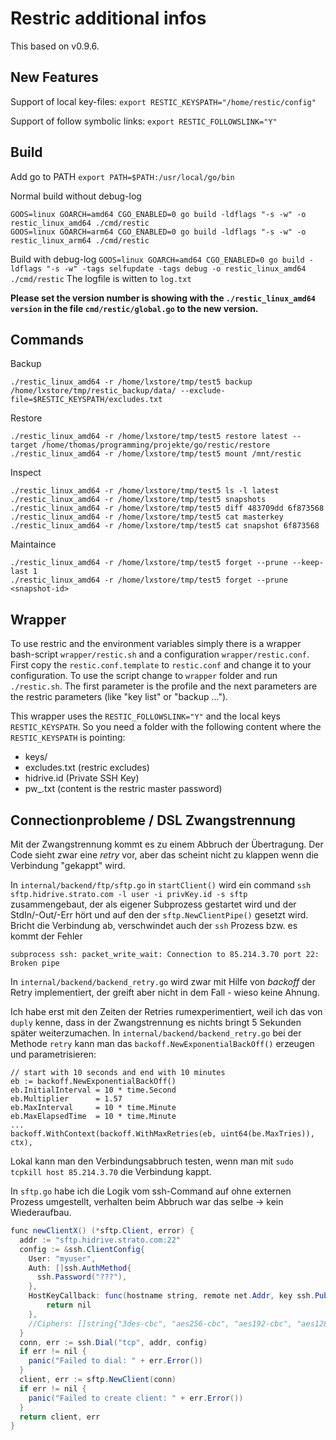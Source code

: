 # Restric additional infos

This based on v0.9.6.

## New Features

Support of local key-files:
`export RESTIC_KEYSPATH="/home/restic/config"`

Support of follow symbolic links:
`export RESTIC_FOLLOWSLINK="Y"`

## Build

Add go to PATH `export PATH=$PATH:/usr/local/go/bin`

Normal build without debug-log
```
GOOS=linux GOARCH=amd64 CGO_ENABLED=0 go build -ldflags "-s -w" -o restic_linux_amd64 ./cmd/restic
GOOS=linux GOARCH=arm64 CGO_ENABLED=0 go build -ldflags "-s -w" -o restic_linux_arm64 ./cmd/restic
```

Build with debug-log
`GOOS=linux GOARCH=amd64 CGO_ENABLED=0 go build -ldflags "-s -w" -tags selfupdate -tags debug -o restic_linux_amd64 ./cmd/restic`
The logfile is witten to `log.txt`

**Please set the version number is showing with the `./restic_linux_amd64 version` in the file `cmd/restic/global.go` to the new version.**

## Commands

Backup

	./restic_linux_amd64 -r /home/lxstore/tmp/test5 backup /home/lxstore/tmp/restic_backup/data/ --exclude-file=$RESTIC_KEYSPATH/excludes.txt

Restore

	./restic_linux_amd64 -r /home/lxstore/tmp/test5 restore latest --target /home/thomas/programming/projekte/go/restic/restore
	./restic_linux_amd64 -r /home/lxstore/tmp/test5 mount /mnt/restic

Inspect

	./restic_linux_amd64 -r /home/lxstore/tmp/test5 ls -l latest
	./restic_linux_amd64 -r /home/lxstore/tmp/test5 snapshots
	./restic_linux_amd64 -r /home/lxstore/tmp/test5 diff 483709dd 6f873568
	./restic_linux_amd64 -r /home/lxstore/tmp/test5 cat masterkey
	./restic_linux_amd64 -r /home/lxstore/tmp/test5 cat snapshot 6f873568

Maintaince

	./restic_linux_amd64 -r /home/lxstore/tmp/test5 forget --prune --keep-last 1
	./restic_linux_amd64 -r /home/lxstore/tmp/test5 forget --prune <snapshot-id>

## Wrapper

To use restric and the environment variables simply there is a wrapper bash-script `wrapper/restic.sh` and a configuration `wrapper/restic.conf`.
First copy the `restic.conf.template` to `restic.conf` and change it to your configuration.
To use the script change to `wrapper` folder and run `./restic.sh`. The first parameter is the profile and the next parameters are the restric
parameters (like "key list" or "backup ...").

This wrapper uses the `RESTIC_FOLLOWSLINK="Y"` and the local keys `RESTIC_KEYSPATH`.
So you need a folder with the following content where the `RESTIC_KEYSPATH` is pointing:
- keys/<restric-key-file>
- excludes.txt (restric excludes)
- hidrive.id (Private SSH Key)
- pw_<profile>.txt (content is the restric master password)

## Connectionprobleme / DSL Zwangstrennung

Mit der Zwangstrennung kommt es zu einem Abbruch der Übertragung. Der Code sieht zwar eine _retry_ vor, aber das scheint nicht zu klappen wenn die
Verbindung "gekappt" wird.

In `internal/backend/ftp/sftp.go` in `startClient()` wird ein command `ssh sftp.hidrive.strato.com -l user -i privKey.id -s sftp` zusammengebaut, 
der als eigener Subprozess gestartet wird und der StdIn/-Out/-Err hört und auf den der `sftp.NewClientPipe()` gesetzt wird.
Bricht die Verbindung ab, verschwindet auch der `ssh` Prozess bzw. es kommt der Fehler

	subprocess ssh: packet_write_wait: Connection to 85.214.3.70 port 22: Broken pipe

In `internal/backend/backend_retry.go` wird zwar mit Hilfe von _backoff_  der Retry implementiert, der greift aber nicht in dem Fall - wieso keine Ahnung.

Ich habe erst mit den Zeiten der Retries rumexperimentiert, weil ich das von `duply` kenne, dass in der Zwangstrennung es nichts bringt 5 Sekunden später weiterzumachen.
In `internal/backend/backend_retry.go` bei der Methode `retry` kann man das `backoff.NewExponentialBackOff()` erzeugen und parametrisieren:

	// start with 10 seconds and end with 10 minutes
	eb := backoff.NewExponentialBackOff()
	eb.InitialInterval = 10 * time.Second
	eb.Multiplier      = 1.57
	eb.MaxInterval     = 10 * time.Minute
	eb.MaxElapsedTime  = 10 * time.Minute
	...
	backoff.WithContext(backoff.WithMaxRetries(eb, uint64(be.MaxTries)), ctx),

Lokal kann man den Verbindungsabbruch testen, wenn man mit `sudo tcpkill host 85.214.3.70` die Verbindung kappt.

In `sftp.go` habe ich die Logik vom ssh-Command auf ohne externen Prozess umgestellt, verhalten beim Abbruch war das selbe -> kein Wiederaufbau.
```java
func newClientX() (*sftp.Client, error) {
  addr := "sftp.hidrive.strato.com:22"
  config := &ssh.ClientConfig{
    User: "myuser",
    Auth: []ssh.AuthMethod{
      ssh.Password("???"),
    },
	HostKeyCallback: func(hostname string, remote net.Addr, key ssh.PublicKey) error {
        return nil
    },    
    //Ciphers: []string{"3des-cbc", "aes256-cbc", "aes192-cbc", "aes128-cbc"},
  }
  conn, err := ssh.Dial("tcp", addr, config)
  if err != nil {
    panic("Failed to dial: " + err.Error())
  }
  client, err := sftp.NewClient(conn)
  if err != nil {
    panic("Failed to create client: " + err.Error())
  }
  return client, err
}
```
